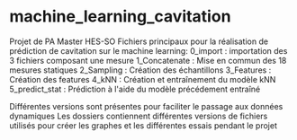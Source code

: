 # machine_learning_cavitation
Projet de PA Master HES-SO
Fichiers principaux pour la réalisation de prédiction de cavitation sur le machine learning:
0_import : importation des 3 fichiers composant une mesure
1_Concatenate : Mise en commun des 18 mesures statiques
2_Sampling : Création des échantillons 
3_Features : Création des features
4_kNN : Création et entraînement du modèle kNN
5_predict_stat : Prédiction à l'aide du modèle précédement entraîné

Différentes versions sont présentes pour faciliter le passage aux données dynamiques
Les dossiers contiennent différentes versions de fichiers utilisés pour créer les graphes et les différentes essais pendant le projet 
